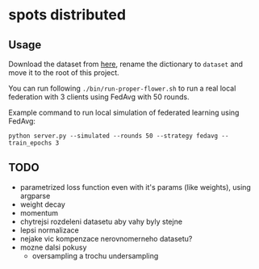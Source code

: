 # spots distributed

## Usage

Download the dataset from [here](https://www.kaggle.com/datasets/kmader/skin-cancer-mnist-ham10000), rename the dictionary to `dataset` and move it to the root of this project.

You can run following `./bin/run-proper-flower.sh` to run a real local federation with 3 clients using FedAvg with 50 rounds.

Example command to run local simulation of federated learning using FedAvg:

`python server.py --simulated --rounds 50 --strategy fedavg --train_epochs 3`

## TODO

- parametrized loss function even with it's params (like weights), using argparse
- weight decay
- momentum
- chytrejsi rozdeleni datasetu aby vahy byly stejne
- lepsi normalizace
- nejake vic kompenzace nerovnomerneho datasetu?
- mozne dalsi pokusy
  - oversampling a trochu undersampling

